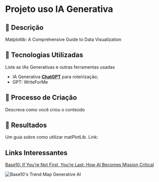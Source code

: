 # Projeto uso IA Generativa

## 📒 Descrição
Matplotlib: A Comprehensive Guide to Data Visualization

## 🤖 Tecnologias Utilizadas
Liste as IAs Generativas e outras ferramentas usadas
- IA Generativa **[ChatGPT](https://chat.openai.com)** para roteirização;
- GPT: WriteForMe

## 🧐 Processo de Criação
Descreva como você criou o conteúdo

## 🚀 Resultados
Um guia sobre como utilizar matPlotLib.
Link: 

## Links Interessantes

[Base10: If You’re Not First, You’re Last: How AI Becomes Mission Critical](https://base10.vc/post/generative-ai-mission-critical/)

![Base10's Trend Map Generative AI](https://github.com/digitalinnovationone/lab-natty-or-not/assets/730492/f4df26e8-f8f7-4419-8252-c69d73ea930c)
